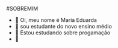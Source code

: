 #SOBREMIM
- 👋 Oi, meu nome é Maria Eduarda
- 👀 sou estudante do novo ensino médio 
- 🌱 Estou estudando sobre progamação
-  💞️ 
